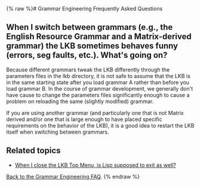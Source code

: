 {% raw %}# Grammar Engineering Frequently Asked Questions

## When I switch between grammars (e.g., the English Resource Grammar and a Matrix-derived grammar) the LKB sometimes behaves funny (errors, seg faults, etc.). What's going on?

Because different grammars tweak the LKB differently through the
parameters files in the lkb directory, it is not safe to assume that the
LKB is in the same starting state after you load grammar A rather than
before you load grammar B. In the course of grammar development, we
generally don't have cause to change the parameters files significantly
enough to cause a problem on reloading the same (slightly modified)
grammar.

If you are using another grammar (and particularly one that is not
Matrix derived and/or one that is large enough to have placed specific
requirements on the behavior of the LKB), it is a good idea to restart
the LKB itself when switching between grammars.

## Related topics

- [When I close the LKB Top Menu, is Lisp supposed to exit as
well?](https://delph-in.github.io/docs/matrix/GeFaqClickX)

[Back to the Grammar Engineering FAQ](https://delph-in.github.io/docs/matrix/GrammarEngineeringFAQ).
<update date omitted for speed>{% endraw %}